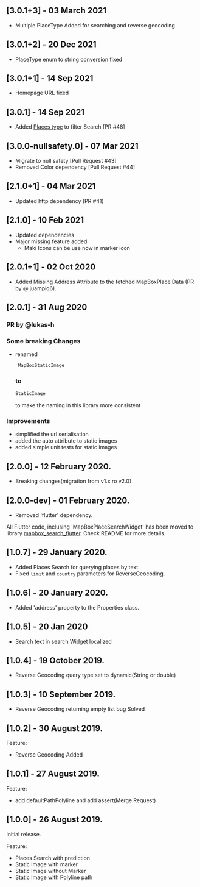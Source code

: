 ## [3.0.1+3] - 03 March 2021
- Multiple PlaceType Added for searching and reverse geocoding

## [3.0.1+2] - 20 Dec 2021
- PlaceType enum to string conversion fixed

## [3.0.1+1] - 14 Sep 2021
- Homepage URL fixed

## [3.0.1] - 14 Sep 2021
- Added [Places type]((https://docs.mapbox.com/api/search/geocoding/#data-types)) to filter Search  [PR #48]

## [3.0.0-nullsafety.0] - 07 Mar 2021
- Migrate to null safety [Pull Request #43]
- Removed Color dependency [Pull Request #44]

## [2.1.0+1] - 04 Mar 2021
- Updated http dependency (PR #41)

## [2.1.0] - 10 Feb 2021
- Updated dependencies
- Major missing feature added
  - Maki Icons can be use now in marker icon

## [2.0.1+1] - 02 Oct 2020

- Added Missing Address Attribute to the fetched MapBoxPlace Data (PR by @ juampiq6).

## [2.0.1] - 31 Aug 2020
### PR by @lukas-h
### Some breaking Changes
- renamed 
  ```dart
   MapBoxStaticImage 
   ``` 
   ### to 
   ```dart 
   StaticImage 
   ``` 
   to make the naming in this library more consistent
### Improvements
- simplified the url serialisation
- added the auto attribute to static images
- added simple unit tests for static images

## [2.0.0] - 12 February 2020.

- Breaking changes(migration from v1.x ro v2.0)

## [2.0.0-dev] - 01 February 2020.

- Removed 'flutter' dependency. 

All Flutter code, inclusing 'MapBoxPlaceSearchWidget' has been moved to library 
[mapbox_search_flutter](https://pub.dev/packages/mapbox_search_flutter). Check README for more details.

## [1.0.7] - 29 January 2020.

- Added Places Search for querying places by text.
- Fixed `limit` and `country` parameters for ReverseGeocoding.

## [1.0.6] - 20 January 2020.

- Added 'address' property to the Properties class.

## [1.0.5] - 20 Jan 2020

- Search text in search Widget localized

## [1.0.4] - 19 October 2019.

- Reverse Geocoding query type set to dynamic(String or double)

## [1.0.3] - 10 September 2019.

- Reverse Geocoding returning empty list bug Solved

## [1.0.2] - 30 August 2019.

Feature:
- Reverse Geocoding Added

## [1.0.1] - 27 August 2019.

Feature:
- add defaultPathPolyline and add assert(Merge Request)

## [1.0.0] - 26 August 2019.

Initial release.

Feature:
- Places Search with prediction
- Static Image with marker
- Static Image without Marker
- Static Image with Polyline path
